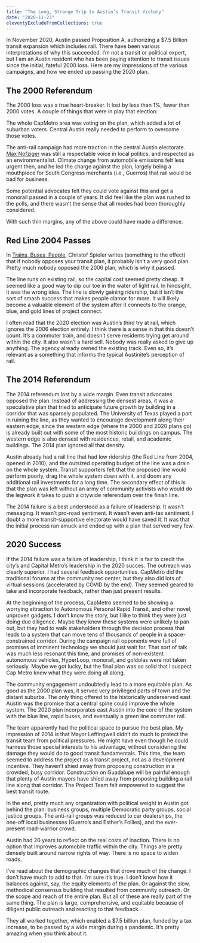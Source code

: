 ```yaml
---
title: "The Long, Strange Trip to Austin’s Transit Victory"
date: "2020-11-23"
eleventyExcludeFromCollections: true
---
```


In November 2020, Austin passed Proposition A, authorizing a $7.5 Billion transit expansion which includes rail. There have been various interpretations of why this succeeded. I’m not a transit or political expert, but I am an Austin resident who has been paying attention to transit issues since the initial, fateful 2000 loss. Here are my impressions of the various campaigns, and how we ended up passing the 2020 plan.

## The 2000 Referendum

The 2000 loss was a true heart-breaker. It lost by less than 1%, fewer than 2000 votes. A couple of things that were in play that election:

The whole CapMetro area was voting on the plan, which added a lot of suburban voters. Central Austin really needed to perform to overcome those votes.

The anti-rail campaign had more traction in the central Austin electorate. [Max Nofziger](https://www.austinchronicle.com/daily/news/2011-03-08/the-daily-hustle-3-8-11/) was still a respectable voice in local politics, and respected as an environmentalist. Climate change from automobile emissions felt less urgent then, and he led the charge against the plan, largely being a mouthpiece for South Congress merchants (i.e., Guerros) that rail would be bad for business.

Some potential advocates felt they could vote against this and get a monorail passed in a couple of years. It did feel like the plan was rushed to the polls, and there wasn’t the sense that all modes had been thoroughly considered.

With such thin margins, any of the above could have made a difference.

## Red Line 2004 Passes

In [Trains, Buses, People](https://www.trainsbusespeople.org), Christof Spieler writes (something to the effect) that if nobody opposes your transit plan, it probably isn’t a very good plan. Pretty much nobody opposed the 2006 plan, which is why it passed.

The line runs on existing rail, so the capital cost seemed pretty cheap. It seemed like a good way to dip our toe in the water of light rail. In hindsight, it was the wrong idea. The line is slowly gaining ridership, but it isn’t the sort of smash success that makes people clamor for more. It will likely become a valuable element of the system after it connects to the orange, blue, and gold lines of project connect.

I often read that the 2020 election was Austin’s third try at rail, which ignores the 2006 election entirely. I think there is a sense in that this doesn’t count. It’s a commuter train, and doesn’t serve residents trying get around within the city. It also wasn’t a hard sell. Nobody was really asked to give up anything. The agency already owned the existing track. Even so, it’s relevant as a something that informs the typical Austinite’s perception of rail.

## The 2014 Referendum

The 2014 referendum lost by a wide margin. Even transit advocates opposed the plan. Instead of addressing the densest areas, it was a speculative plan that tried to anticipate future growth by building in a corridor that was sparsely populated. The University of Texas played a part in ruining the line, as they wanted to encourage development along their eastern edge, since the western edge (where the 2000 and 2020 plans go) is already built out with some of the most historic buildings on campus. The western edge is also densest with residences, retail, and academic buildings. The 2014 plan ignored all that density.

Austin already had a rail line that had low ridership (the Red Line from 2004, opened in 2010), and the outsized operating budget of the line was a drain on the whole system. Transit supporters felt that the proposed line would perform poorly, drag the whole system down with it, and doom any additional rail investments for a long time. The secondary effect of this is that the plan was left without an army of community activists who would do the legwork it takes to push a citywide referendum over the finish line.

The 2014 failure is a best understood as a failure of leadership. It wasn’t messaging. It wasn’t pro-road sentiment. It wasn’t even anti-tax sentiment. I doubt a more transit-supportive electorate would have saved it. It was that the initial process ran amuck and ended up with a plan that served very few.

## 2020 Success

If the 2014 failure was a failure of leadership, I think it is fair to credit the city’s and Capital Metro’s leadership in the 2020 succes. The outreach was clearly superior. I had several feedback opportunities. CapMetro did the traditional forums at the community rec center, but they also did lots of virtual sessions (accelerated by COVID by the end). They seemed geared to take and incorporate feedback, rather than just present results.

At the beginning of the process, CapMetro seemed to be showing a worrying attraction to Autonomous Personal Rapid Transit, and other novel, unproven gadgets. I don’t know the story, but I like to think they were just doing due diligence. Maybe they knew these systems were unlikely to pan out, but they had to walk stakeholders through the decision process that leads to a system that can move tens of thousands of people in a space-constrained corridor. During the campaign rail opponents were full of promises of imminent technology we should just wait for. That sort of talk was much less resonant this time, and promises of non-existent autonomous vehicles, HyperLoop, monorail, and goldolas were not taken seriously. Maybe we got lucky, but the final plan was so solid that I suspect Cap Metro knew what they were doing all along.

The community engagement undoubtedly lead to a more equitable plan. As good as the 2000 plan was, it served very privileged parts of town and the distant suburbs. The only thing offered to the historically underserved east Austin was the promise that a central spine could improve the whole system. The 2020 plan incorporates east Austin into the core of the system with the blue line, rapid buses, and eventually a green line commuter rail.

The team apparently had the political space to pursue the best plan. My impression of 2014 is that Mayor Leffingwell didn’t do much to protect the transit team from political pressures. He might have even though he could harness those special interests to his advantage, without considering the damage they would do to good transit fundamentals. This time, the team seemed to address the project as a transit project, not as a development incentive. They haven’t shied away from proposing construction in a crowded, busy corridor. Construction on Guadalupe will be painful enough that plenty of Austin mayors have shied away from proposing building a rail line along that corridor. The Project Team felt empowered to suggest the best transit route.

In the end, pretty much any organization with political weight in Austin got behind the plan: business groups, multiple Democratic party groups, social justice groups. The anti-rail groups was reduced to car dealerships, the one-off local businesses (Guerro’s and Esther’s Follies), and the ever-present road-warrior crowd.

Austin had 20 years to reflect on the real costs of inaction. There is no option that improves automobile traffic within the city. Things are pretty densely built around narrow rights of way. There is no space to widen roads.

I’ve read about the demographic changes that drove much of the change. I don’t have much to add to that. I’m sure it’s true. I don’t know how it balances against, say, the equity elements of the plan. Or against the slow, methodical consensus building that resulted from community outreach. Or the scope and reach of the entire plan. But all of these are really part of the same thing. The plan is large, comprehensive, and equitable because of diligent public outreach and reacting to that feedback.

They all worked together, which enabled a $7.5 billion plan, funded by a tax increase, to be passed by a wide margin during a pandemic. It’s pretty amazing when you think about it.
